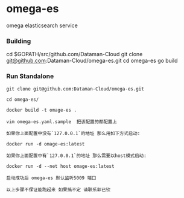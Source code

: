 # omega-es
omega elasticsearch service

### Building 


cd $GOPATH/src/github.com/Dataman-Cloud
git clone git@github.com:Dataman-Cloud/omega-es.git
cd omega-es
go build

### Run Standalone
  ```
  git clone git@github.com:Dataman-Cloud/omega-es.git
  ```
  ```
  cd omega-es/
  ```
  ```
  docker build -t omage-es .
  ```
  ```
  vim omega-es.yaml.sample  把该配置的都配置上 
  ```
  ```
  如果你上面配置中没有`127.0.0.1`的地址 那么用如下方式启动:

  docker run -d omage-es:latest
  ``` 
  ```
  如果你上面配置中有`127.0.0.1`的地址 那么需要以host模式启动: 

  docker run -d --net host omage-es:latest
  ```
  ```
  启动成功后 omega-es 默认监听5009 端口
  ```
  ```
  以上步骤不保证能跑起来 如果搞不定 请联系郭已钦
  ```
